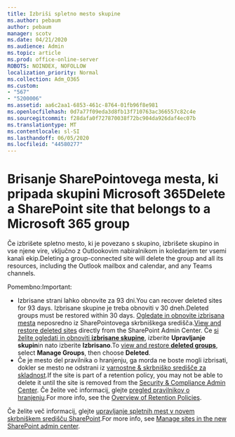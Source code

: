 ```yaml
---
title: Izbriši spletno mesto skupine
ms.author: pebaum
author: pebaum
manager: scotv
ms.date: 04/21/2020
ms.audience: Admin
ms.topic: article
ms.prod: office-online-server
ROBOTS: NOINDEX, NOFOLLOW
localization_priority: Normal
ms.collection: Adm_O365
ms.custom:
- "567"
- "5200006"
ms.assetid: aa6c2aa1-6853-461c-8764-01fb96f8e981
ms.openlocfilehash: 0d7a77f09eda3d8fb13f710763ac366557c82c4e
ms.sourcegitcommit: f28dafa0f727870038f72bc904da926daf4ec07b
ms.translationtype: MT
ms.contentlocale: sl-SI
ms.lasthandoff: 06/05/2020
ms.locfileid: "44580277"
---
```

# <a name="delete-a-sharepoint-site-that-belongs-to-a-microsoft-365-group"></a><span data-ttu-id="c4aad-102">Brisanje SharePointovega mesta, ki pripada skupini Microsoft 365</span><span class="sxs-lookup"><span data-stu-id="c4aad-102">Delete a SharePoint site that belongs to a Microsoft 365 group</span></span>

<span data-ttu-id="c4aad-103">Če izbrišete spletno mesto, ki je povezano s skupino, izbrišete skupino in vse njene vire, vključno z Outlookovim nabiralnikom in koledarjem ter vsemi kanali ekip.</span><span class="sxs-lookup"><span data-stu-id="c4aad-103">Deleting a group-connected site will delete the group and all its resources, including the Outlook mailbox and calendar, and any Teams channels.</span></span>
  
<span data-ttu-id="c4aad-104">Pomembno:</span><span class="sxs-lookup"><span data-stu-id="c4aad-104">Important:</span></span>

- <span data-ttu-id="c4aad-105">Izbrisane strani lahko obnovite za 93 dni.</span><span class="sxs-lookup"><span data-stu-id="c4aad-105">You can recover deleted sites for 93 days.</span></span> <span data-ttu-id="c4aad-106">Izbrisane skupine je treba obnoviti v 30 dneh.</span><span class="sxs-lookup"><span data-stu-id="c4aad-106">Deleted groups must be restored within 30 days.</span></span> <span data-ttu-id="c4aad-107">[Ogledate in obnovite izbrisana mesta](https://admin.microsoft.com/sharepoint?page=recyclebin&modern=true) neposredno iz SharePointovega skrbniškega središča.</span><span class="sxs-lookup"><span data-stu-id="c4aad-107">[View and restore deleted sites](https://admin.microsoft.com/sharepoint?page=recyclebin&modern=true) directly from the SharePoint Admin Center.</span></span> <span data-ttu-id="c4aad-108">Če [si želite ogledati in obnoviti **izbrisane skupine**](https://outlook.office.com/people/group/deleted), izberite **Upravljanje skupin**in nato izberite **Izbrisano**.</span><span class="sxs-lookup"><span data-stu-id="c4aad-108">To [view and restore **deleted groups**](https://outlook.office.com/people/group/deleted), select **Manage Groups**, then choose **Deleted**.</span></span>
- <span data-ttu-id="c4aad-109">Če je mesto del pravilnika o hranjenju, ga morda ne boste mogli izbrisati, dokler se mesto ne odstrani iz [varnostne & skrbniško središče za skladnost](https://protection.office.com/?rfr=AdminCenter#/retention).</span><span class="sxs-lookup"><span data-stu-id="c4aad-109">If the site is part of a retention policy, you may not be able to delete it until the site is removed from the [Security & Compliance Admin Center](https://protection.office.com/?rfr=AdminCenter#/retention).</span></span> <span data-ttu-id="c4aad-110">Če želite več informacij, glejte [pregled pravilnikov o hranjenju](https://docs.microsoft.com/microsoft-365/compliance/retention-policies).</span><span class="sxs-lookup"><span data-stu-id="c4aad-110">For more info, see the [Overview of Retention Policies](https://docs.microsoft.com/microsoft-365/compliance/retention-policies).</span></span>
  
<span data-ttu-id="c4aad-111">Če želite več informacij, glejte [upravljanje spletnih mest v novem skrbniškem središču SharePoint](https://docs.microsoft.com/sharepoint/manage-sites-in-new-admin-center).</span><span class="sxs-lookup"><span data-stu-id="c4aad-111">For more info, see [Manage sites in the new SharePoint admin center](https://docs.microsoft.com/sharepoint/manage-sites-in-new-admin-center).</span></span>
